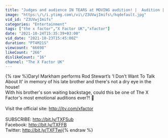 ```yaml
---
title: "Judges and audience IN TEARS at MOVING audition! |  Audition | Series 6 | The X Factor UK"
image: "https:\/\/i.ytimg.com\/vi\/Z3UVwjImifs\/hqdefault.jpg"
vid_id: "Z3UVwjImifs"
categories: "Entertainment"
tags: ["the x factor","X Factor UK","xfactor"]
date: "2021-10-24T15:35:39+03:00"
vid_date: "2021-10-23T15:45:00Z"
duration: "PT4M21S"
viewcount: "66698"
likeCount: "266"
dislikeCount: "16"
channel: "The X Factor UK"
---
```

{% raw %}Daryl Markham performs Rod Stewart’s 'I Don’t Want To Talk About It' in memory of his late brother and there's not a dry eye in the house!<br />With his brother's son waiting backstage, could this be one of The X Factor's most emotional auditions ever?! 🥺<br /><br />Visit the official site: <a rel="nofollow" target="blank" href="http://itv.com/xfactor">http://itv.com/xfactor</a><br /><br />SUBSCRIBE: <a rel="nofollow" target="blank" href="http://bit.ly/TXFSub">http://bit.ly/TXFSub</a><br />Facebook: <a rel="nofollow" target="blank" href="http://bit.ly/TXFFB">http://bit.ly/TXFFB</a><br />Twitter: <a rel="nofollow" target="blank" href="http://bit.ly/TXFTwi">http://bit.ly/TXFTwi</a>{% endraw %}
